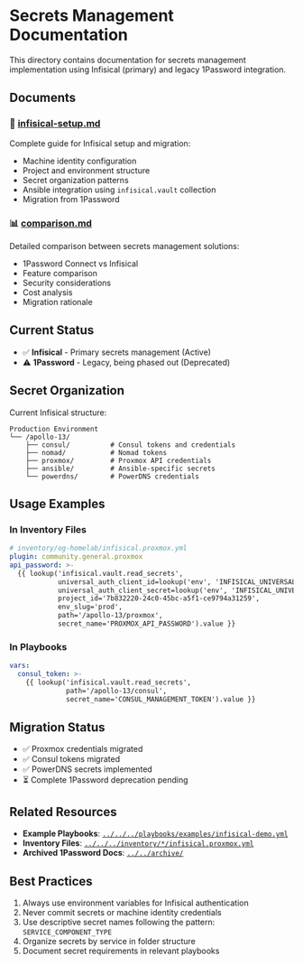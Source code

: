 # Secrets Management Documentation

This directory contains documentation for secrets management implementation using Infisical (primary) and legacy 1Password integration.

## Documents

### 🔑 [infisical-setup.md](infisical-setup.md)
Complete guide for Infisical setup and migration:
- Machine identity configuration
- Project and environment structure
- Secret organization patterns
- Ansible integration using `infisical.vault` collection
- Migration from 1Password

### 📊 [comparison.md](comparison.md)
Detailed comparison between secrets management solutions:
- 1Password Connect vs Infisical
- Feature comparison
- Security considerations
- Cost analysis
- Migration rationale

## Current Status

- ✅ **Infisical** - Primary secrets management (Active)
- ⚠️ **1Password** - Legacy, being phased out (Deprecated)

## Secret Organization

Current Infisical structure:
```
Production Environment
└── /apollo-13/
    ├── consul/          # Consul tokens and credentials
    ├── nomad/           # Nomad tokens
    ├── proxmox/         # Proxmox API credentials
    ├── ansible/         # Ansible-specific secrets
    └── powerdns/        # PowerDNS credentials
```

## Usage Examples

### In Inventory Files
```yaml
# inventory/og-homelab/infisical.proxmox.yml
plugin: community.general.proxmox
api_password: >-
  {{ lookup('infisical.vault.read_secrets',
            universal_auth_client_id=lookup('env', 'INFISICAL_UNIVERSAL_AUTH_CLIENT_ID'),
            universal_auth_client_secret=lookup('env', 'INFISICAL_UNIVERSAL_AUTH_CLIENT_SECRET'),
            project_id='7b832220-24c0-45bc-a5f1-ce9794a31259',
            env_slug='prod',
            path='/apollo-13/proxmox',
            secret_name='PROXMOX_API_PASSWORD').value }}
```

### In Playbooks
```yaml
vars:
  consul_token: >-
    {{ lookup('infisical.vault.read_secrets',
              path='/apollo-13/consul',
              secret_name='CONSUL_MANAGEMENT_TOKEN').value }}
```

## Migration Status

- ✅ Proxmox credentials migrated
- ✅ Consul tokens migrated
- ✅ PowerDNS secrets implemented
- ⏳ Complete 1Password deprecation pending

## Related Resources

- **Example Playbooks**: [`../../../playbooks/examples/infisical-demo.yml`](../../../playbooks/examples/infisical-demo.yml)
- **Inventory Files**: [`../../../inventory/*/infisical.proxmox.yml`](../../../inventory/)
- **Archived 1Password Docs**: [`../../archive/`](../../archive/)

## Best Practices

1. Always use environment variables for Infisical authentication
2. Never commit secrets or machine identity credentials
3. Use descriptive secret names following the pattern: `SERVICE_COMPONENT_TYPE`
4. Organize secrets by service in folder structure
5. Document secret requirements in relevant playbooks